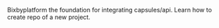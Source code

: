 Bixbyplatform the foundation for integrating capsules/api.
Learn how to create repo of a new project.
